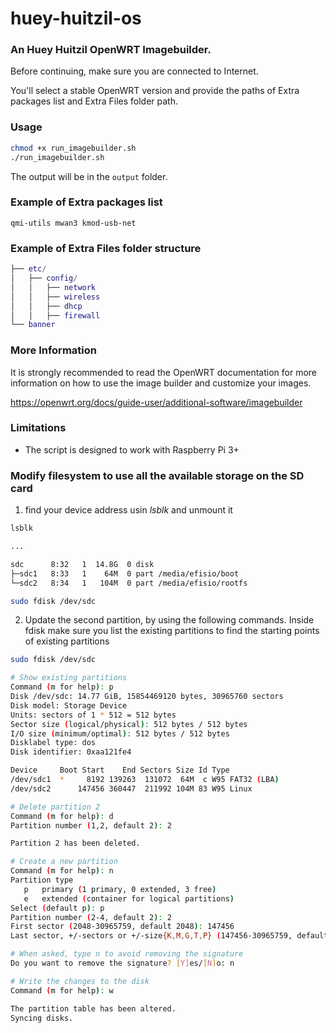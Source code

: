 # huey-huitzil-os
### An Huey Huitzil OpenWRT Imagebuilder.


Before continuing, make sure you are connected to Internet.

You'll select a stable OpenWRT version and provide the paths of Extra packages list and Extra Files folder path.

### Usage
```bash
chmod +x run_imagebuilder.sh
./run_imagebuilder.sh
```
The output will be in the `output` folder.

### Example of Extra packages list
```text
qmi-utils mwan3 kmod-usb-net
```

### Example of Extra Files folder structure
```lua
├── etc/
│   ├── config/
│   │   ├── network
│   │   ├── wireless
│   │   ├── dhcp
│   │   ├── firewall
└── banner
```

### More Information
It is strongly recommended to read the OpenWRT documentation for more information on how to use the image builder and customize your images.

https://openwrt.org/docs/guide-user/additional-software/imagebuilder

### Limitations
- The script is designed to work with Raspberry Pi 3+

### Modify filesystem to use all the available storage on the SD card

1. find your device address usin _lsblk_ and unmount it

```bash
lsblk

...

sdc      8:32   1  14.8G  0 disk 
├─sdc1   8:33   1    64M  0 part /media/efisio/boot
└─sdc2   8:34   1   104M  0 part /media/efisio/rootfs

sudo fdisk /dev/sdc
```

2. Update the second partition, by using the following commands.
Inside fdisk make sure you list the existing partitions to find the starting points of existing partitions

```bash
sudo fdisk /dev/sdc

# Show existing partitions
Command (m for help): p
Disk /dev/sdc: 14.77 GiB, 15854469120 bytes, 30965760 sectors
Disk model: Storage Device  
Units: sectors of 1 * 512 = 512 bytes
Sector size (logical/physical): 512 bytes / 512 bytes
I/O size (minimum/optimal): 512 bytes / 512 bytes
Disklabel type: dos
Disk identifier: 0xaa121fe4

Device     Boot Start    End Sectors Size Id Type
/dev/sdc1  *     8192 139263  131072  64M  c W95 FAT32 (LBA)
/dev/sdc2      147456 360447  211992 104M 83 W95 Linux

# Delete partition 2
Command (m for help): d
Partition number (1,2, default 2): 2

Partition 2 has been deleted.

# Create a new partition
Command (m for help): n
Partition type
   p   primary (1 primary, 0 extended, 3 free)
   e   extended (container for logical partitions)
Select (default p): p
Partition number (2-4, default 2): 2
First sector (2048-30965759, default 2048): 147456
Last sector, +/-sectors or +/-size{K,M,G,T,P} (147456-30965759, default 30965759): 

# When asked, type n to avoid removing the signature
Do you want to remove the signature? [Y]es/[N]o: n

# Write the changes to the disk
Command (m for help): w

The partition table has been altered.
Syncing disks.
```
